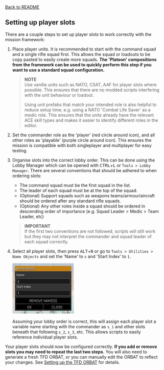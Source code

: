 [Back to README](/README.md#documentation)

## Setting up player slots

There are a couple steps to set up player slots to work correctly with the mission framework:

1. Place player units. It is recommended to start with the command squad and a single rifle squad first. This allows the squad or loadouts to be copy pasted to easily create more squads. **The 'Platoon' compositions from the framework can be used to quickly perform this step if you want to use a standard squad configuration.**
    > **NOTE**  
    > Use vanilla units such as NATO, CSAT, AAF for player slots where possible. This ensures that there are no modded scripts interfering with the unit behaviour or loadout.
    > 
    > Using unit prefabs that match your intended role is also helpful to reduce setup time, e.g. using a NATO 'Combat Life Saver' as a medic role. This ensures that the units already have the relevant ACE skill types and makes it easier to identify different roles in the editor.

2. Set the commander role as the 'player' (red circle around icon), and all other roles as 'playable' (purple circle around icon). This ensures the mission is compatible with both singleplayer and multiplayer for easy testing.

3. Organise slots into the correct lobby order. This can be done using the Lobby Manager which can be opened with <kbd>CTRL</kbd>+<kbd>L</kbd> or `Tools > Lobby Manager`. There are several conventions that should be adhered to when ordering slots:
   - The command squad must be the first squad in the list.
   - The leader of each squad must be at the top of the squad.
   - (Optional) Support squads such as weapons teams/armour/aircraft should be ordered after any standard rifle squads.
   - (Optional) Any other roles inside a squad should be ordered in descending order of importance (e.g. Squad Leader > Medic > Team Leader, etc)

    > **IMPORTANT**  
    > If the first two conventions are not followed, scripts will still work but they may not interpret the commander and squad leader of each squad correctly.

4. Select all player slots, then press <kbd>ALT</kbd>+<kbd>N</kbd> or go to `Tools > Utilities > Name Objects` and set the 'Name' to `s` and 'Start Index' to `1`. 
    
    ![batch name](/!DELETE_ME/images/batch_name.jpg)

    Assuming your lobby order is correct, this will assign each player slot a variable name starting with the commander as `s_1` and other slots beneath that following `s_2`, `s_3`, etc. This allows scripts to easily reference individual player slots.

Your player slots should now be configured correctly. **If you add or remove slots you may need to repeat the last two steps**. You will also need to generate a fresh TFD ORBAT, or you can manually edit the ORBAT to reflect your changes. See [Setting up the TFD ORBAT](/!DELETE_ME/documentation/setting_up_orbat.md) for details.